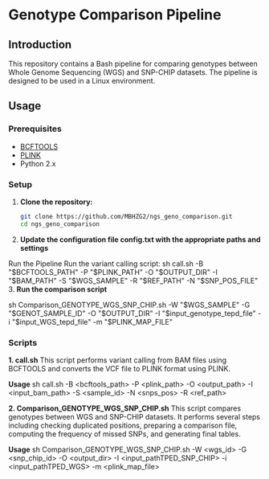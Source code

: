 # Genotype Comparison Pipeline

## Introduction

This repository contains a Bash pipeline for comparing genotypes between Whole Genome Sequencing (WGS) and SNP-CHIP datasets. The pipeline is designed to be used in a Linux environment.

## Usage

### Prerequisites

- [BCFTOOLS](https://samtools.github.io/bcftools/bcftools.html)
- [PLINK](https://www.cog-genomics.org/plink/)
- Python 2.x

### Setup

1. **Clone the repository:**

   ```bash
   git clone https://github.com/MBHZG2/ngs_geno_comparison.git
   cd ngs_geno_comparison
2. **Update the configuration file config.txt with the appropriate paths and settings**

Run the Pipeline
Run the variant calling script:
sh call.sh -B "$BCFTOOLS_PATH" -P "$PLINK_PATH" -O "$OUTPUT_DIR" -I "$BAM_PATH" -S "$WGS_SAMPLE" -R "$REF_PATH" -N "$SNP_POS_FILE"
3. **Run the comparison script** 

sh Comparison_GENOTYPE_WGS_SNP_CHIP.sh -W "$WGS_SAMPLE" -G "$GENOT_SAMPLE_ID" -O "$OUTPUT_DIR" -I "$input_genotype_tepd_file" -i "$input_WGS_tepd_file" -m "$PLINK_MAP_FILE"


### Scripts
**1. call.sh**
This script performs variant calling from BAM files using BCFTOOLS and converts the VCF file to PLINK format using PLINK.

**Usage**
sh call.sh -B <bcftools_path> -P <plink_path> -O <output_path> -I <input_bam_path> -S <sample_id> -N <snps_pos> -R <ref_path>


**2. Comparison_GENOTYPE_WGS_SNP_CHIP.sh**
This script compares genotypes between WGS and SNP-CHIP datasets. It performs several steps including checking duplicated positions, preparing a comparison file, computing the frequency of missed SNPs, and generating final tables.

**Usage**
sh Comparison_GENOTYPE_WGS_SNP_CHIP.sh -W <wgs_id> -G <snp_chip_id> -O <output_dir> -I <input_pathTPED_SNP_CHIP> -i <input_pathTPED_WGS> -m <plink_map_file>

